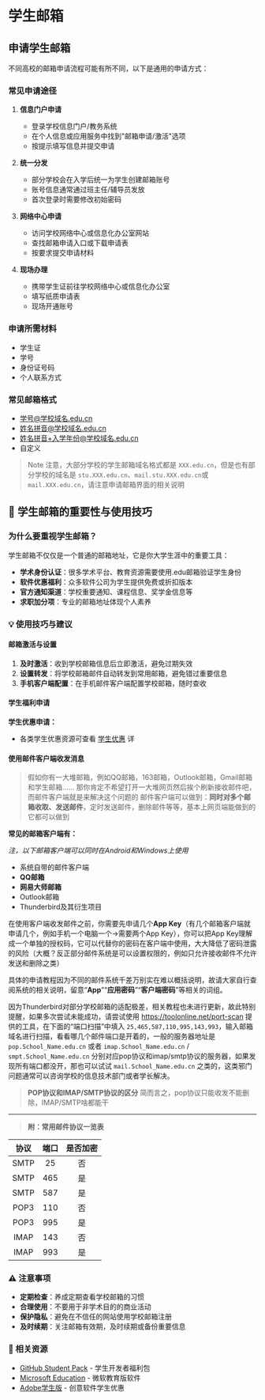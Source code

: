 # 学生邮箱

## 申请学生邮箱

不同高校的邮箱申请流程可能有所不同，以下是通用的申请方式：

### 常见申请途径

1. **信息门户申请**
    - 登录学校信息门户/教务系统
    - 在个人信息或应用服务中找到"邮箱申请/激活"选项
    - 按提示填写信息并提交申请

2. **统一分发**
    - 部分学校会在入学后统一为学生创建邮箱账号
    - 账号信息通常通过班主任/辅导员发放
    - 首次登录时需要修改初始密码

3. **网络中心申请**
    - 访问学校网络中心或信息化办公室网站
    - 查找邮箱申请入口或下载申请表
    - 按要求提交申请材料

4. **现场办理**
    - 携带学生证前往学校网络中心或信息化办公室
    - 填写纸质申请表
    - 现场开通账号

### 申请所需材料

- 学生证
- 学号
- 身份证号码
- 个人联系方式

### 常见邮箱格式

- 学号@学校域名.edu.cn
- 姓名拼音@学校域名.edu.cn
- 姓名拼音+入学年份@学校域名.edu.cn
- 自定义

> Note
> 注意，大部分学校的学生邮箱域名格式都是 `XXX.edu.cn`，但是也有部分学校的域名是 `stu.XXX.edu.cn`、`mail.stu.XXX.edu.cn`或`mail.XXX.edu.cn`，请注意申请邮箱界面的相关说明

## 📧 学生邮箱的重要性与使用技巧

### 为什么要重视学生邮箱？

学生邮箱不仅仅是一个普通的邮箱地址，它是你大学生涯中的重要工具：

- **学术身份认证**：很多学术平台、教育资源需要使用.edu邮箱验证学生身份
- **软件优惠福利**：众多软件公司为学生提供免费或折扣版本
- **官方通知渠道**：学校重要通知、课程信息、奖学金信息等
- **求职加分项**：专业的邮箱地址体现个人素养

### 💡 使用技巧与建议

#### 邮箱激活与设置

1. **及时激活**：收到学校邮箱信息后立即激活，避免过期失效
2. **设置转发**：将学校邮箱邮件自动转发到常用邮箱，避免错过重要信息
3. **手机客户端配置**：在手机邮件客户端配置学校邮箱，随时查收

#### 学生福利申请

**学生优惠申请：**

- 各类学生优惠资源可查看 [学生优惠](/docs/09-Campus-Life/07-Student-Discounts.md) 详

#### 使用邮件客户端收发消息

> 假如你有一大堆邮箱，例如QQ邮箱，163邮箱，Outlook邮箱，Gmail邮箱和学生邮箱……
> 那你肯定不希望打开一大堆网页然后挨个刷新接收邮件吧，而邮件客户端就是来解决这个问题的
> 邮件客户端可以做到：**同时对多个邮箱收取、发送邮件**，定时发送邮件，删除邮件等等，基本上网页端能做到的它都可以做到

**常见的邮箱客户端有：**

*注，以下邮箱客户端可以同时在Android和Windows上使用*

- 系统自带的邮件客户端
- **QQ邮箱**
- **网易大师邮箱**
- Outlook邮箱
- Thunderbird及其衍生项目

在使用客户端收发邮件之前，你需要先申请几个**App Key**（有几个邮箱客户端就申请几个，例如手机一个电脑一个→需要两个App Key），你可以把App Key理解成一个单独的授权码，它可以代替你的密码在客户端中使用，大大降低了密码泄露的风险（大概？反正部分邮件系统是可以设置权限的，例如只允许接收邮件不允许发送和删除之类）

具体的申请教程因为不同的邮件系统千差万别实在难以概括说明，故请大家自行查阅系统的相关说明，留意“**App**”“**应用密码**”“**客户端密码**”等相关的词组。

因为Thunderbird对部分学校邮箱的适配极差，相关教程也未进行更新，故此特别提醒，如果多次尝试未能成功，请尝试使用 <https://toolonline.net/port-scan> 提供的工具，在下面的“端口扫描”中填入 `25,465,587,110,995,143,993`，输入邮箱域名进行扫描，看看哪几个邮件端口是开着的，一般的服务器地址是 `pop.School_Name.edu.cn` 或者 `imap.School_Name.edu.cn` / `smpt.School_Name.edu.cn` 分别对应pop协议和imap/smtp协议的服务器，如果发现所有端口都没开，那也可以试试 `mail.School_Name.edu.cn` 之类的，这类邪门问题通常可以咨询学校的信息技术部门或者学长解决。

> **POP协议和IMAP/SMTP协议的区分**
> 简而言之，pop协议只能收发不能删除，IMAP/SMTP啥都能干

---

> **附：常用邮件协议一览表**

| 协议  | 端口  | 是否加密 |
| :---: | :---: | :------: |
| SMTP  |  25   |    否    |
| SMTP  |  465  |    是    |
| SMTP  |  587  |    是    |
| POP3  |  110  |    否    |
| POP3  |  995  |    是    |
| IMAP  |  143  |    否    |
| IMAP  |  993  |    是    |

### ⚠️ 注意事项

- **定期检查**：养成定期查看学校邮箱的习惯
- **合理使用**：不要用于非学术目的的商业活动
- **保护隐私**：避免在不信任的网站使用学校邮箱注册
- **及时续期**：关注邮箱有效期，及时续期或备份重要信息

### 🔗 相关资源

- [GitHub Student Pack](https://education.github.com/pack) - 学生开发者福利包
- [Microsoft Education](https://education.microsoft.com/) - 微软教育版软件
- [Adobe学生版](https://www.adobe.com/creativecloud/buy/students.html) - 创意软件学生优惠
